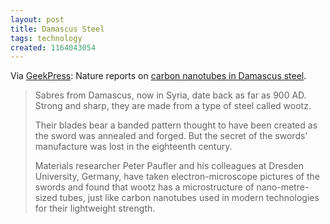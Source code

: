 ```yaml
---
layout: post
title: Damascus Steel
tags: technology
created: 1164043054
---
```

Via  [GeekPress](http://www.geekpress.com/2006/11/damascus-steel-swords-may-owe-their.html):  Nature reports on [carbon nanotubes in Damascus steel](http://www.nature.com/news/2006/061113/full/061113-11.html).

> Sabres from Damascus, now in Syria, date back as far as 900 AD. Strong and sharp, they are made from a type of steel called wootz.
>
> Their blades bear a banded pattern thought to have been created as the sword was annealed and forged. But the secret of the swords' manufacture was lost in the eighteenth century.<!--break-->
>
> Materials researcher Peter Paufler and his colleagues at Dresden University, Germany, have taken electron-microscope pictures of the swords and found that wootz has a microstructure of nano-metre-sized tubes, just like carbon nanotubes used in modern technologies for their lightweight strength.
